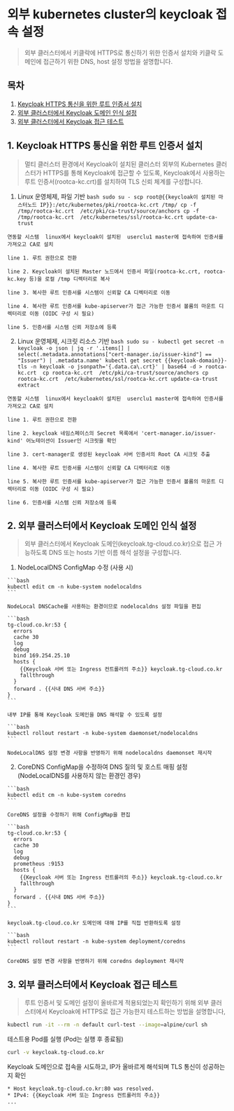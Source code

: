 # 외부 kubernetes cluster의 keycloak 접속 설정

> 외부 클러스터에서 키클락에 HTTPS로 통신하기 위한 인증서 설치와 키클락 도메인에 접근하기 위한 DNS, host 설정 방법을 설명합니다.



## 목차

1. [Keycloak HTTPS 통신을 위한 루트 인증서 설치](#1-keycloak-https-통신을-위한-루트-인증서-설치)
2. [외부 클러스터에서 Keycloak 도메인 인식 설정](#2-외부-클러스터에서-keycloak-도메인-인식-설정)
3. [외부 클러스터에서 Keycloak 접근 테스트](#3-외부-클러스터에서-keycloak-접근-테스트)




## 1. Keycloak HTTPS 통신을 위한 루트 인증서 설치

> 멀티 클러스터 환경에서 Keycloak이 설치된 클러스터 외부의 Kubernetes 클러스터가 HTTPS를 통해 Keycloak에 접근할 수 있도록, Keycloak에서 사용하는 루트 인증서(rootca-kc.crt)를 설치하여 TLS 신뢰 체계를 구성합니다.

  1. Linux 운영체제, 파일 기반
    ```bash
    sudo su -
    scp root@{{keycloak이 설치된 마스터노드 IP}}:/etc/kubernetes/pki/rootca-kc.crt /tmp/
    cp -f /tmp/rootca-kc.crt  /etc/pki/ca-trust/source/anchors
    cp -f /tmp/rootca-kc.crt  /etc/kubernetes/ssl/rootca-kc.crt
    update-ca-trust
    ```

    연동할 시스템  linux에서 keycloak이 설치된  userclu1 master에 접속하여 인증서를 가져오고 CA로 설치 

    line 1. 루트 권한으로 전환

    line 2. Keycloak이 설치된 Master 노드에서 인증서 파일(rootca-kc.crt, rootca-kc.key 등)을 로컬 /tmp 디렉터리로 복사

    line 3. 복사한 루트 인증서를 시스템이 신뢰할 CA 디렉터리로 이동
    
    line 4. 복사한 루트 인증서를 kube-apiserver가 접근 가능한 인증서 볼륨의 마운트 디렉터리로 이동 (OIDC 구성 시 필요)

    line 5. 인증서를 시스템 신뢰 저장소에 등록
   



  2. Linux 운영체제, 시크릿 리소스 기반
    ```bash
    sudo su -
    kubectl get secret -n keycloak -o json | jq -r '.items[] | select(.metadata.annotations["cert-manager.io/issuer-kind"] == "Issuer") | .metadata.name'
    kubectl get secret {{keycloak-domain}}-tls -n keycloak -o jsonpath='{.data.ca\.crt}' | base64 -d > rootca-kc.crt 
    cp rootca-kc.crt  /etc/pki/ca-trust/source/anchors
    cp rootca-kc.crt  /etc/kubernetes/ssl/rootca-kc.crt
    update-ca-trust extract
    ```

    연동할 시스템  linux에서 keycloak이 설치된  userclu1 master에 접속하여 인증서를 가져오고 CA로 설치 

    line 1. 루트 권한으로 전환

    line 2. keycloak 네임스페이스의 Secret 목록에서 'cert-manager.io/issuer-kind' 어노테이션이 Issuer인 시크릿을 확인

    line 3. cert-manager로 생성된 keycloak 서버 인증서의 Root CA 시크릿 추출
    
    line 4. 복사한 루트 인증서를 시스템이 신뢰할 CA 디렉터리로 이동

    line 5. 복사한 루트 인증서를 kube-apiserver가 접근 가능한 인증서 볼륨의 마운트 디렉터리로 이동 (OIDC 구성 시 필요)   

    line 6. 인증서를 시스템 신뢰 저장소에 등록




## 2. 외부 클러스터에서 Keycloak 도메인 인식 설정

> 외부 클러스터에서 Keycloak 도메인(keycloak.tg-cloud.co.kr)으로 접근 가능하도록 DNS 또는 hosts 기반 이름 해석 설정을 구성합니다.

  1. NodeLocalDNS ConfigMap 수정 (사용 시)

    ```bash
    kubectl edit cm -n kube-system nodelocaldns
    ```
    
    NodeLocal DNSCache를 사용하는 환경이므로 nodelocaldns 설정 파일을 편집

    ```bash
    tg-cloud.co.kr:53 {
      errors
      cache 30
      log
      debug
      bind 169.254.25.10
      hosts {
        {{Keycloak 서버 또는 Ingress 컨트롤러의 주소}} keycloak.tg-cloud.co.kr
        fallthrough
      }
      forward . {{사내 DNS 서버 주소}}
    }
    ```

    내부 IP를 통해 Keycloak 도메인을 DNS 해석할 수 있도록 설정

    ```bash
    kubectl rollout restart -n kube-system daemonset/nodelocaldns
    ```

    NodeLocalDNS 설정 변경 사항을 반영하기 위해 nodelocaldns daemonset 재시작 




  2. CoreDNS ConfigMap을 수정하여 DNS 질의 및 호스트 매핑 설정 (NodeLocalDNS를 사용하지 않는 환경인 경우)

    ```bash
    kubectl edit cm -n kube-system coredns
    ```

    CoreDNS 설정을 수정하기 위해 ConfigMap을 편집

    ```bash
    tg-cloud.co.kr:53 {
      errors
      cache 30
      log
      debug
      prometheus :9153
      hosts {
        {{Keycloak 서버 또는 Ingress 컨트롤러의 주소}} keycloak.tg-cloud.co.kr
        fallthrough
      }
      forward . {{사내 DNS 서버 주소}}
    }
    ```
  
    keycloak.tg-cloud.co.kr 도메인에 대해 IP를 직접 반환하도록 설정

    ```bash
    kubectl rollout restart -n kube-system deployment/coredns
    ```

    CoreDNS 설정 변경 사항을 반영하기 위해 coredns deployment 재시작




## 3. 외부 클러스터에서 Keycloak 접근 테스트

> 루트 인증서 및 도메인 설정이 올바르게 적용되었는지 확인하기 위해 외부 클러스터에서 Keycloak에 HTTPS로 접근 가능한지 테스트하는 방법을 설명합니다, 

  ```bash
  kubectl run -it --rm -n default curl-test --image=alpine/curl sh
  ```

  테스트용 Pod를 실행 (Pod는 실행 후 종료됨)

  ```bash
  curl -v keycloak.tg-cloud.co.kr
  ```

  Keycloak 도메인으로 접속을 시도하고, IP가 올바르게 해석되며 TLS 통신이 성공하는지 확인

  ```bash
  * Host keycloak.tg-cloud.co.kr:80 was resolved.
  * IPv4: {{Keycloak 서버 또는 Ingress 컨트롤러의 주소}}
  ...
  ```